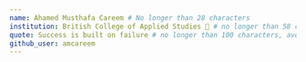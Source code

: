 ```yaml
---
name: Ahamed Musthafa Careem # No longer than 28 characters
institution: British College of Applied Studies 🚩 # no longer than 58 characters
quote: Success is built on failure # no longer than 100 characters, avoid using quotes(") to guarantee the format remains the same.
github_user: amcareem
---
```

